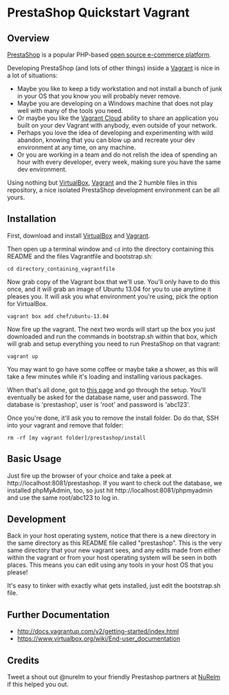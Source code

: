 # PrestaShop Quickstart Vagrant

## Overview
[PrestaShop](http://www.prestashop.com/) is a popular PHP-based [open source e-commerce platform](https://github.com/PrestaShop/PrestaShop).

Developing PrestaShop (and lots of other things) inside a [Vagrant](http://www.vagrantup.com) is nice in a lot of situations:

- Maybe you like to keep a tidy workstation and not install a bunch of junk in your OS that you know you will probably never remove.
- Maybe you are developing on a Windows machine that does not play well with many of the tools you need.
- Or maybe you like the [Vagrant Cloud](https://vagrantcloud.com/) ability to share an application you built on your dev Vagrant with anybody, even outside of your network.
- Perhaps you love the idea of developing and experimenting with wild abandon, knowing that you can blow up and recreate your dev environment at any time, on any machine.
- Or you are working in a team and do not relish the idea of spending an hour with every developer, every week, making sure you have the same dev environment.

Using nothing but [VirtualBox](http://www.virtualbox.org), [Vagrant](http://www.vagrantup.com) and
the 2 humble files in this repository, a nice isolated PrestaShop development environment can be all yours.

## Installation
First, download and install [VirtualBox](http://www.virtualbox.org) and [Vagrant](http://www.vagrantup.com).

Then open up a terminal window and `cd` into the directory containing this README and the files Vagrantfile and bootstrap.sh:

    cd directory_containing_vagrantfile

Now grab copy of the Vagrant box that we'll use.  You'll only have to do this once, and it will grab an image of Ubuntu 13.04 for you to use anytime it pleases you. It will ask you what environment you're using, pick the option for VirtualBox.

    vagrant box add chef/ubuntu-13.04

Now fire up the vagrant. The next two words will start up the box you just downloaded and run the commands in bootstrap.sh within that box, which will grab and setup everything you need to run PrestaShop on that vagrant:

    vagrant up

You may want to go have some coffee or maybe take a shower, as this will take a few minutes while it's loading and installing various packages.

When that's all done, got to [this page](http://localhost:8081/prestashop) and go through the setup. You'll eventually be asked for the database name, user and password.  The database is 'prestashop', user is 'root' and password is 'abc123'.

Once you're done, it'll ask you to remove the install folder.  Do do that, SSH into your vagrant and remove that folder:

    rm -rf [my vagrant folder]/prestashop/install

## Basic Usage
Just fire up the browser of your choice and take a peek at http://localhost:8081/prestashop. If you want to check out the database, we installed phpMyAdmin, too, so just hit http://localhost:8081/phpmyadmin and use the same root/abc123 to log in.

## Development
Back in your host operating system, notice that there is a new directory in the same directory as this README file called "prestashop".  This is the very same directory that your new vagrant sees, and any edits made from either within the vagrant or from your host operating system will be seen in both places. This means you can edit using any tools in your host OS that you please!

It's easy to tinker with exactly what gets installed, just edit the bootstrap.sh file.

## Further Documentation
- http://docs.vagrantup.com/v2/getting-started/index.html
- https://www.virtualbox.org/wiki/End-user_documentation

## Credits
Tweet a shout out @nurelm to your friendly Prestashop partners at [NuRelm](http://www.nurelm.com) if this helped you out.
